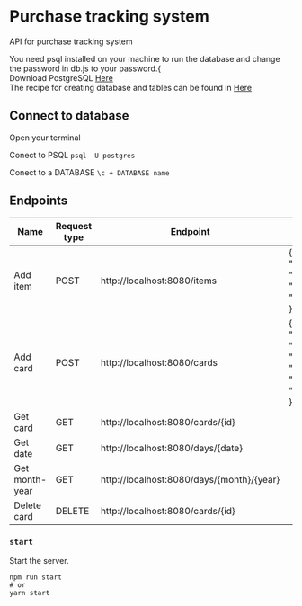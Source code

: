 # Purchase tracking system

API for purchase tracking system

You need psql installed on your machine to run the database and change the password in db.js to your password.{<br />
Download PostgreSQL [Here](https://www.postgresql.org/download/)<br />
The recipe for creating database and tables can be found in [Here](https://github.com/mobak88/purchase-tracking-system/blob/main/database.sql)

## Connect to database

Open your terminal

Conect to PSQL
`psql -U postgres`

Conect to a DATABASE
`\c + DATABASE name`

## Endpoints

| Name           | Request type | Endpoint                                  | Body                                                                                                            |
| -------------- | ------------ | ----------------------------------------- | --------------------------------------------------------------------------------------------------------------- |
| Add item       | POST         | http://localhost:8080/items               | {<br /> "name": "string",<br />"category": "string",<br />"price": "number",<br />}                             |
| Add card       | POST         | http://localhost:8080/cards               | {<br /> "card_number": "number",<br />"transaction_store": "string",<br />"transaction_place": "string",<br />} |
| Get card       | GET          | http://localhost:8080/cards/{id}          |                                                                                                                 |
| Get date       | GET          | http://localhost:8080/days/{date}         |                                                                                                                 |
| Get month-year | GET          | http://localhost:8080/days/{month}/{year} |                                                                                                                 |
| Delete card    | DELETE       | http://localhost:8080/cards/{id}          |                                                                                                                 |

### `start`

Start the server.

```
npm run start
# or
yarn start
```
